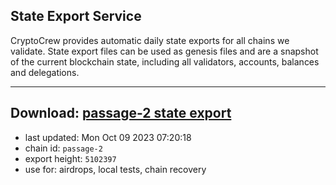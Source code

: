 ## State Export Service
CryptoCrew provides automatic daily state exports for all chains we validate. State export files can be used as genesis files and are a snapshot of the current blockchain state, including all validators, accounts, balances and delegations.

---
**Download: [passage-2 state export](https://dl.ccvalidators.com/SERVICE/passage/passage-2_export_5102397.json)**
---

- last updated: Mon Oct 09 2023 07:20:18
- chain id: `passage-2`
- export height: `5102397`
- use for: airdrops, local tests, chain recovery
